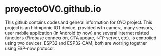 # proyectoOVO.github.io

This github contains codes and general information for OVO project. This project is an hidroponic IOT device, provided with camera, many sensors, user mobile application (in Android by now) and several internet related functions (Firebase connection, OTA update, NTP server, etc). Is controlled using two devices: ESP32 and ESP32-CAM, both are working together using ESP-now protocol. 
